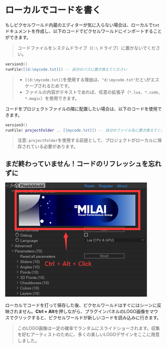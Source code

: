 # ローカルでコードを書く

もしピクセルワールド内蔵のエディターが気に入らない場合は、ローカルで`txt`ドキュメントを作成し、以下のコードでピクセルワールドにインポートすることができます。

> コードファイルをシステムドライブ（`C:\` ドライブ）に置かないでください。

```lua:loadTxt.lua
version3()
runFile([[d:\mycode.txt]]) -- 自分のパスに置き換えてください
```

> - `[[d:\mycode.txt]]`を使用する理由は、`"d:\mycode.txt"`だと`\`がエスケープされるためです。
> - ファイルの内容がテキストであれば、任意の拡張子（`*.lua, *.code, *.magic`）を使用できます。

コードをプロジェクトファイルの隣に配置したい場合は、以下のコードを使用できます。

```lua:loadTxt.lua
version3()
runFile( projectFolder .. [[mycode.txt]]) -- 自分のファイル名に置き換えてください
```

> 注意: `projectFolder`を使用する前提として、プロジェクトがローカルに保存されている必要があります。

## まだ終わっていません！コードのリフレッシュを忘れずに

![RerenderClick](RerenderLOGO.png)

ローカルでコードを打って保存した後、ピクセルワールドはすぐにはシーンに反映されません。**Ctrl + Alt**を押しながら、プラグインパネルのLOGO画像をマウスでクリックすると、ピクセルワールドが新しいコードを読み込みに行きます。

> このLOGO画像は一定の確率でランダムにスライドショーされます。収集を好むアーティストのために、多くの美しいLOGOデザインをここに用意しました。